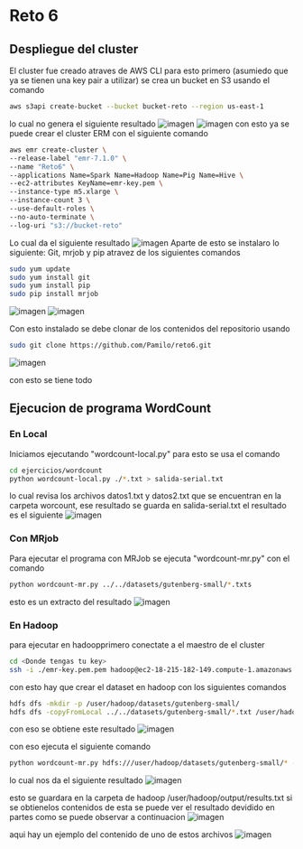 # Reto 6

## Despliegue del cluster 
El cluster fue creado atraves de AWS CLI para esto primero (asumiedo que ya se tienen una key pair a utilizar) se crea un bucket en S3 usando el comando
```bash
aws s3api create-bucket --bucket bucket-reto --region us-east-1
```
lo cual no genera el siguiente resultado
![imagen](https://github.com/Pamilo/reto6/assets/81716232/1be5db73-6ac0-46dd-8e32-1d5575540792)
![imagen](https://github.com/Pamilo/reto6/assets/81716232/d2152dda-0636-424b-bb14-c8d15a470f1d)
con esto ya se puede crear el cluster ERM con el siguiente comando
```bash
aws emr create-cluster \
--release-label "emr-7.1.0" \
--name "Reto6" \
--applications Name=Spark Name=Hadoop Name=Pig Name=Hive \
--ec2-attributes KeyName=emr-key.pem \
--instance-type m5.xlarge \
--instance-count 3 \
--use-default-roles \
--no-auto-terminate \
--log-uri "s3://bucket-reto" 
```
Lo cual da el siguiente resultado
![imagen](https://github.com/Pamilo/reto6/assets/81716232/76b57987-447f-421b-903e-9244dbef33cd)
Aparte de esto se instalaro lo siguiente: Git, mrjob y pip atravez de los siguientes comandos
```bash
sudo yum update
sudo yum install git
sudo yum install pip
sudo pip install mrjob
```
![imagen](https://github.com/Pamilo/reto6/assets/81716232/0e3ae12d-d9e0-4a5e-933f-38c9ce83d497)
![imagen](https://github.com/Pamilo/reto6/assets/81716232/3457e12d-57fa-4745-bda2-05d48540d8a3)


Con esto instalado se debe clonar de los contenidos del repositorio usando
```bash
sudo git clone https://github.com/Pamilo/reto6.git
```
![imagen](https://github.com/Pamilo/reto6/assets/81716232/ac53efd0-41c3-4358-bc33-8c241c2f3757)

con esto  se tiene todo

## Ejecucion de programa WordCount
### En Local
Iniciamos ejecutando "wordcount-local.py" para esto se usa el comando
```bash
cd ejercicios/wordcount
python wordcount-local.py ./*.txt > salida-serial.txt
```
lo cual revisa los archivos datos1.txt y datos2.txt que se encuentran en la carpeta worcount, ese resultado se guarda en salida-serial.txt el resultado es el siguiente
![imagen](https://github.com/Pamilo/reto6/assets/81716232/c436321a-03cc-42ff-b7eb-c0fce9942759)

### Con MRjob
Para ejecutar el programa con MRJob se ejecuta  "wordcount-mr.py" con el comando
```bash
python wordcount-mr.py ../../datasets/gutenberg-small/*.txts
```
esto es un extracto del resultado
![imagen](https://github.com/Pamilo/reto6/assets/81716232/3d439aeb-3647-4591-aa92-e1f6e7842215)

### En Hadoop
para ejecutar en hadoopprimero conectate a el maestro de el cluster
```bash
cd <Donde tengas tu key>
ssh -i ./emr-key.pem.pem hadoop@ec2-18-215-182-149.compute-1.amazonaws.com
```
con esto hay que crear el dataset en hadoop  con los siguientes comandos
```bash
hdfs dfs -mkdir -p /user/hadoop/datasets/gutenberg-small/
hdfs dfs -copyFromLocal ../../datasets/gutenberg-small/*.txt /user/hadoop/datasets/gutenberg-small/
```
con eso se obtiene este resultado
![imagen](https://github.com/Pamilo/reto6/assets/81716232/c70091a1-f8c4-478d-9c35-59df3c9673a8)

con eso ejecuta el siguiente comando
```bash
python wordcount-mr.py hdfs:///user/hadoop/datasets/gutenberg-small/* -r hadoop --output-dir hdfs:///user/hadoop/output/results.txt -D mapred.reduce.tasks=10
```
lo cual nos da el siguiente resultado
![imagen](https://github.com/Pamilo/reto6/assets/81716232/db85ad6d-033a-4944-890e-21eb17b23e9d)

esto se guardara en la carpeta de hadoop /user/hadoop/output/results.txt si se obtienelos contenidos de esta se puede ver el resultado devidido en partes como se puede observar a continuacion
![imagen](https://github.com/Pamilo/reto6/assets/81716232/bc2d4404-2305-4c25-a37b-cf4369a71cf8)

 aqui hay un ejemplo del contenido de uno de estos archivos
![imagen](https://github.com/Pamilo/reto6/assets/81716232/5c7f3818-97c4-4363-8305-ce8918cf8b34)











 





